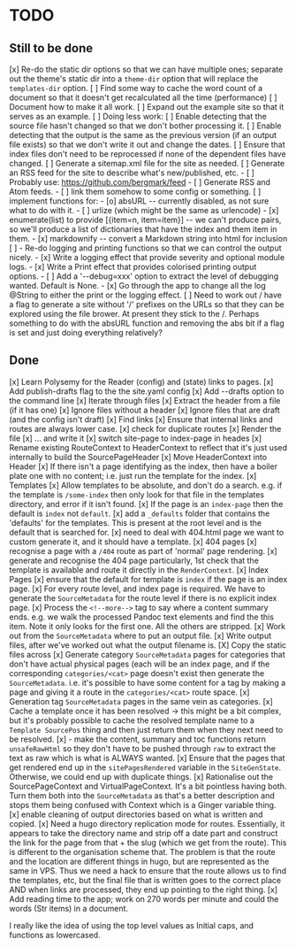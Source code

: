 # TODO

## Still to be done

[x] Re-do the static dir options so that we can have multiple ones; separate
    out the theme's static dir into a `theme-dir` option that will replace the
    `templates-dir` option.
[ ] Find some way to cache the word count of a document so that it doesn't get
    recalculated all the time (performance)
[ ] Document how to make it all work.
[ ] Expand out the example site so that it serves as an example.
[ ] Doing less work:
    [ ] Enable detecting that the source file hasn't changed so that we don't
        bother processing it.
    [ ] Enable detecting that the output is the same as the previous version
        (if an output file exists) so that we don't write it out and change the
        dates.
    [ ] Ensure that index files don't need to be reprocessed if none of the
        dependent files have changed.
[ ] Generate a sitemap.xml file for the site as needed.
[ ] Generate an RSS feed for the site to describe what's new/published, etc.
    - [ ] Probably use: https://github.com/bergmark/feed
    - [ ] Generate RSS and Atom feeds.
    - [ ] link them somehow to some config or something.
[ ] implement functions for:
    - [o] absURL  -- currently disabled, as not sure what to do with it.
    - [ ] urlize (which might be the same as urlencode)
    - [x] enumerate(list) to provide [{item=n, item=item}]  -- we can't produce
          pairs, so we'll produce a list of dictionaries that have the index
          and them item in them.
    - [x] markdownify -- convert a Markdown string into html for inclusion
[ ] - Re-do logging and printing functions so that we can control the output
      nicely.
    - [x] Write a logging effect that provide severity and optional module
          logs.
    - [x] Write a Print effect that provides colorised printing output options.
    - [ ] Add a '--debug=xxx' option to extract the level of debugging wanted.
          Default is None.
    - [x] Go through the app to change all the log @String to either the print
          or the logging effect.
[ ] Need to work out / have a flag to generate a site without '/' prefixes on
    the URLs so that they can be explored using the file brower.  At present
    they stick to the /.  Perhaps something to do with the absURL function and
    removing the abs bit if a flag is set and just doing everything relatively?

## Done

[x] Learn Polysemy for the Reader (config) and (state) links to pages.
[x] Add publish-drafts flag to the the site.yaml config
[x] Add --drafts option to the command line
[x] Iterate through files
[x] Extract the header from a file (if it has one)
[x] Ignore files without a header
[x] Ignore files that are draft (and the config isn't draft)
[x] Find links
[x] Ensure that internal links and routes are always lower case.
[x] check for duplicate routes
[x] Render the file
[x] ... and write it
[x] switch site-page to index-page in heades
[x] Rename existing RouteContext to HeaderContext to reflect that it's just
      used internally to build the SourcePageHeader
[x] Move HeaderContext into Header
[x] If there isn't a page identifying as the index, then have a boiler plate
      one with no content; i.e. just run the template for the index.
[x] Templates
  [x] Allow templates to be absolute, and don't do a search.  e.g. if the
      template is `/some-index` then only look for that file in the templates
      directory, and error if it isn't found.
  [x] If the page is an `index-page` then the default is `index` not
      `default`.
  [x] add a `_defaults` folder that contains the 'defaults' for the
      templates.  This is present at the root level and is the default that is
      searched for.
  [x] need to deal with 404.html page we want to custom generate it, and it
      should have a template.
[x] 404 pages
  [x] recognise a page with a `/404` route as part of 'normal' page rendering.
  [x] generate and recognise the 404 page particularly, 1st check that the
      template is available and route it directly in the `RenderContext`.
[x] Index Pages
  [x] ensure that the default for template is `index` if the page is an index
      page.
  [x] For every route level, and index page is required.  We have to generate
      the `SourceMetadata` for the route level if there is no explicit
      index page.
[x] Process the `<!--more-->` tag to say where a content summary ends.  e.g.
    we walk the processed Pandoc text elements and find the this item.  Note
    it only looks for the first one.  All the others are stripped.
[x] Work out from the `SourceMetadata` where to put an output file.
[x] Write output files, after we've worked out what the output filename is.
[X] Copy the static files across
[x] Generate category `SourceMetadata` pages for categories that don't
    have actual physical pages (each will be an index page, and if the
    corresponding `categories/<cat>` page doesn't exist then generate the
    `SourceMetadata`.  i.e. it's possible to have some content for
    a tag by making a page and giving it a route in the `categories/<cat>`
    route space.
[x] Generation tag `SourceMetadata` pages in the same vein as categories.
[x] Cache a template once it has been resolved -> this might be a bit complex,
    but it's probably possible to cache the resolved template name to
    a `Template SourcePos` thing and then just return them when they next need
    to be resolved.
[x] - make the content, summary and toc functions return `unsafeRawHtml` so
      they don't have to be pushed through `raw` to extract the text as raw
      which is what is ALWAYS wanted.
[x] Ensure that the pages that get rendered end up in the `sitePagesRendered`
    variable in the `SiteGenState`.  Otherwise, we could end up with duplicate
    things.
[x] Rationalise out the SourcePageContext and VirtualPageContext.  It's a bit
    pointless having both.  Turn them both into the `SourceMetadata` as that's
    a better description and stops them being confused with Context which is
    a Ginger variable thing.
[x] enable cleaning of output directories based on what is written and
    copied.
[x] Need a hugo directory replication mode for routes.  Essentially, it appears
    to take the directory name and strip off a date part and construct the
    link for the page from that + the slug (which we get from the route).  This
    is different to the organisation scheme that.  The problem is that the route
    and the location are different things in hugo, but are represented as the
    same in VPS.  Thus we need a hack to ensure that the route allows us to find
    the templates, etc, but the final file that is written goes to the correct
    place AND when links are processed, they end up pointing to the right thing.
[x] Add reading time to the app; work on 270 words per minute and could the
    words (Str items) in a document.

I really like the idea of using the top level values as Initial caps, and
functions as lowercased.
